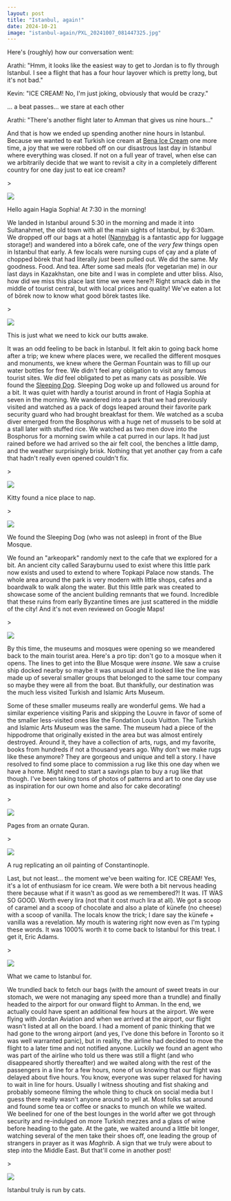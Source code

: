 ```yaml
---
layout: post
title: "Istanbul, again!"
date: 2024-10-21
image: "istanbul-again/PXL_20241007_081447325.jpg"
---
```


Here's (roughly) how our conversation went:

Arathi: "Hmm, it looks like the easiest way to get to Jordan is to fly through Istanbul. I see a flight that has a four hour layover which is pretty long, but it's not bad."

Kevin: "ICE CREAM! No, I'm just joking, obviously that would be crazy."

... a beat passes... we stare at each other

Arathi: "There's another flight later to Amman that gives us nine hours..."

And that is how we ended up spending another nine hours in Istanbul. Because we wanted to eat Turkish ice cream at [Bena Ice Cream](https://maps.app.goo.gl/W7yQWWHFwsPKtXPS8) one more time, a joy that we were robbed off on our disastrous last day in Istanbul where everything was closed. If not on a full year of travel, when else can we arbitrarily decide that we want to revisit a city in a completely different country for one day just to eat ice cream?

\>

![](assets/img/istanbul-again/20241007_075225_001.jpg)

<figcaption>

Hello again Hagia Sophia! At 7:30 in the morning!

</figcaption>

We landed in Istanbul around 5:30 in the morning and made it into Sultanahmet, the old town with all the main sights of Istanbul, by 6:30am. We dropped off our bags at a hotel ([Nannybag](https://www.nannybag.com/en) is a fantastic app for luggage storage!) and wandered into a börek cafe, one of the _very few_ things open in Istanbul that early. A few locals were nursing cups of çay and a plate of chopped börek that had literally _just_ been pulled out. We did the same. My goodness. Food. And tea. After some sad meals (for vegetarian me) in our last days in Kazakhstan, one bite and I was in complete and utter bliss. Also, how did we miss this place last time we were here?! Right smack dab in the middle of tourist central, but with local prices and quality! We've eaten a lot of börek now to know what good börek tastes like. 

\>

![](assets/img/istanbul-again/PXL_20241007_040152444.jpg)

<figcaption>

This is just what we need to kick our butts awake.

</figcaption>

It was an odd feeling to be back in Istanbul. It felt akin to going back home after a trip; we knew where places were, we recalled the different mosques and monuments, we knew where the German Fountain was to fill up our water bottles for free. We didn't feel any obligation to visit any famous tourist sites. We _did_ feel obligated to pet as many cats as possible. We found the [Sleeping Dog](https://maps.app.goo.gl/QkwrDzurmT7sCKdN8). Sleeping Dog woke up and followed us around for a bit. It was quiet with hardly a tourist around in front of Hagia Sophia at seven in the morning. We wandered into a park that we had previously visited and watched as a pack of dogs leaped around their favorite park security guard who had brought breakfast for them. We watched as a scuba diver emerged from the Bosphorus with a huge net of mussels to be sold at a stall later with stuffed rice. We watched as two men dove into the Bosphorus for a morning swim while a cat purred in our laps. It had just rained before we had arrived so the air felt cool, the benches a little damp, and the weather surprisingly brisk. Nothing that yet another çay from a cafe that hadn't really even opened couldn't fix.

\>

![](assets/img/istanbul-again/PXL_20241007_053630890.jpg)

<figcaption>

Kitty found a nice place to nap.

</figcaption>

\>

![](assets/img/istanbul-again/20241007_075949.jpg)

<figcaption>

We found the Sleeping Dog (who was not asleep) in front of the Blue Mosque.

</figcaption>

We found an "arkeopark" randomly next to the cafe that we explored for a bit. An ancient city called Sarayburnu used to exist where this little park now exists and used to extend to where Topkapi Palace now stands. The whole area around the park is very modern with little shops, cafes and a boardwalk to walk along the water. But this little park was created to showcase some of the ancient building remnants that we found. Incredible that these ruins from early Byzantine times are just scattered in the middle of the city! And it's not even reviewed on Google Maps!

\>

![](assets/img/istanbul-again/20241007_092015.jpg)

By this time, the museums and mosques were opening so we meandered back to the main tourist area. Here's a pro tip: don't go to a mosque when it opens. The lines to get into the Blue Mosque were _insane_. We saw a cruise ship docked nearby so maybe it was unusual and it looked like the line was made up of several smaller groups that belonged to the same tour company so maybe they were all from the boat. But thankfully, our destination was the much less visited Turkish and Islamic Arts Museum. 

Some of these smaller museums really are wonderful gems. We had a similar experience visiting Paris and skipping the Louvre in favor of some of the smaller less-visited ones like the Fondation Louis Vuitton. The Turkish and Islamic Arts Museum was the same. The museum had a piece of the hippodrome that originally existed in the area but was almost entirely destroyed. Around it, they have a collection of arts, rugs, and my favorite, books from hundreds if not a thousand years ago. Why don't we make rugs like these anymore? They are gorgeous and unique and tell a story. I have resolved to find some place to commission a rug like this one day when we have a home. Might need to start a savings plan to buy a rug like that though. I've been taking tons of photos of patterns and art to one day use as inspiration for our own home and also for cake decorating!

\>

![](assets/img/istanbul-again/PXL_20241007_081447325.jpg)

<figcaption>

Pages from an ornate Quran. 

</figcaption>

\>

![](assets/img/istanbul-again/20241007_114014.jpg)

<figcaption>

A rug replicating an oil painting of Constantinople. 

</figcaption>

Last, but not least... the moment we've been waiting for. ICE CREAM! Yes, it's a lot of enthusiasm for ice cream. We were both a bit nervous heading there because what if it wasn't as good as we remembered?! It was. IT WAS SO GOOD. Worth every lira (not that it cost much lira at all). We got a scoop of caramel and a scoop of chocolate and also a plate of künefe (no cheese) with a scoop of vanilla. The locals know the trick; I dare say the künefe + vanilla was a revelation. My mouth is watering right now even as I'm typing these words. It was 1000% worth it to come back to Istanbul for this treat. I get it, Eric Adams.

\>

![](assets/img/istanbul-again/PXL_20241007_090237199.jpg)

<figcaption>

What we came to Istanbul for.

</figcaption>

We trundled back to fetch our bags (with the amount of sweet treats in our stomach, we were not managing any speed more than a trundle) and finally headed to the airport for our onward flight to Amman. In the end, we actually could have spent an additional few hours at the airport. We were flying with Jordan Aviation and when we arrived at the airport, our flight wasn't listed at all on the board. I had a moment of panic thinking that we had gone to the wrong airport (and yes, I've done this before in Toronto so it was well warranted panic), but in reality, the airline had decided to move the flight to a later time and not notified anyone. Luckily we found an agent who was part of the airline who told us there was still a flight (and who disappeared shortly thereafter) and we waited along with the rest of the passengers in a line for a few hours, none of us knowing that our flight was delayed about five hours. You know, everyone was super relaxed for having to wait in line for hours. Usually I witness shouting and fist shaking and probably someone filming the whole thing to chuck on social media but I guess there really wasn't anyone around to yell at. Most folks sat around and found some tea or coffee or snacks to munch on while we waited.   
We beelined for one of the best lounges in the world after we got through security and re-indulged on more Turkish mezzes and a glass of wine before heading to the gate. At the gate, we waited around a little bit longer, watching several of the men take their shoes off, one leading the group of strangers in prayer as it was _Maghrib_. A sign that we truly were about to step into the Middle East. But that'll come in another post!

\>

![](assets/img/istanbul-again/20241007_073928.jpg)

<figcaption>

Istanbul truly is run by cats.

</figcaption>
